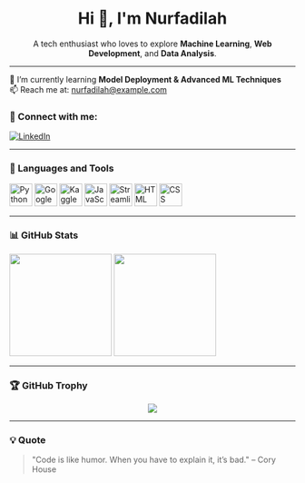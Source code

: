 <h1 align="center">Hi 👋, I'm Nurfadilah</h1>

<p align="center">
A tech enthusiast who loves to explore <strong>Machine Learning</strong>, <strong>Web Development</strong>, and <strong>Data Analysis</strong>.
</p>

---

🌱 I’m currently learning **Model Deployment & Advanced ML Techniques**  
📫 Reach me at: [nurfadilah@example.com](mailto:nurfadilah@example.com)

### 🔗 Connect with me:
[![LinkedIn](https://img.shields.io/badge/LinkedIn-blue?logo=linkedin&style=for-the-badge)](https://linkedin.com/in/your-link)

---

### 🧰 Languages and Tools

<p align="left">
  <img src="https://cdn.jsdelivr.net/gh/devicons/devicon/icons/python/python-original.svg" height="40" alt="Python" />
  <img src="https://upload.wikimedia.org/wikipedia/commons/0/0f/Google_Colaboratory_SVG_Logo.svg" height="40" alt="Google Colab" />
  <img src="https://upload.wikimedia.org/wikipedia/commons/7/7c/Kaggle_logo.png" height="40" alt="Kaggle" />
  <img src="https://cdn.jsdelivr.net/gh/devicons/devicon/icons/javascript/javascript-original.svg" height="40" alt="JavaScript" />
  <img src="https://streamlit.io/images/brand/streamlit-logo-primary-colormark-darktext.svg" height="40" alt="Streamlit" />
  <img src="https://cdn.jsdelivr.net/gh/devicons/devicon/icons/html5/html5-original.svg" height="40" alt="HTML" />
  <img src="https://cdn.jsdelivr.net/gh/devicons/devicon/icons/css3/css3-original.svg" height="40" alt="CSS" />
</p>

---

### 📊 GitHub Stats

<p align="left">
  <img src="https://github-readme-stats.vercel.app/api?username=smithdilah&show_icons=true&theme=radical" height="180"/>
  <img src="https://github-readme-stats.vercel.app/api/top-langs/?username=smithdilah&layout=compact&theme=radical" height="180"/>
</p>

---

### 🏆 GitHub Trophy

<p align="center">
  <img src="https://github-profile-trophy.vercel.app/?username=smithdilah&theme=dracula&no-bg=true&no-frame=true" />
</p>

---

### 💡 Quote

> "Code is like humor. When you have to explain it, it’s bad." – Cory House
